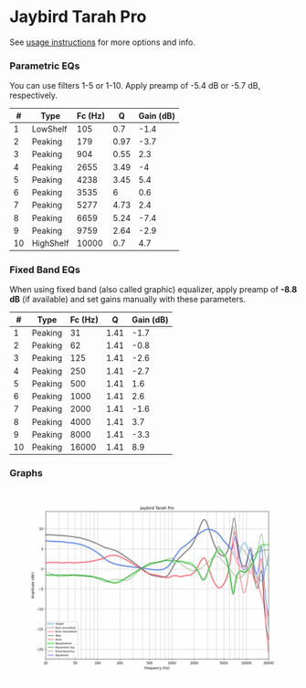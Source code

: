 # Jaybird Tarah Pro
See [usage instructions](https://github.com/jaakkopasanen/AutoEq#usage) for more options and info.

### Parametric EQs
You can use filters 1-5 or 1-10. Apply preamp of -5.4 dB or -5.7 dB, respectively.

|   # | Type      |   Fc (Hz) |    Q |   Gain (dB) |
|-----|-----------|-----------|------|-------------|
|   1 | LowShelf  |       105 | 0.7  |        -1.4 |
|   2 | Peaking   |       179 | 0.97 |        -3.7 |
|   3 | Peaking   |       904 | 0.55 |         2.3 |
|   4 | Peaking   |      2655 | 3.49 |        -4   |
|   5 | Peaking   |      4238 | 3.45 |         5.4 |
|   6 | Peaking   |      3535 | 6    |         0.6 |
|   7 | Peaking   |      5277 | 4.73 |         2.4 |
|   8 | Peaking   |      6659 | 5.24 |        -7.4 |
|   9 | Peaking   |      9759 | 2.64 |        -2.9 |
|  10 | HighShelf |     10000 | 0.7  |         4.7 |

### Fixed Band EQs
When using fixed band (also called graphic) equalizer, apply preamp of **-8.8 dB** (if available) and set gains manually with these parameters.

|   # | Type    |   Fc (Hz) |    Q |   Gain (dB) |
|-----|---------|-----------|------|-------------|
|   1 | Peaking |        31 | 1.41 |        -1.7 |
|   2 | Peaking |        62 | 1.41 |        -0.8 |
|   3 | Peaking |       125 | 1.41 |        -2.6 |
|   4 | Peaking |       250 | 1.41 |        -2.7 |
|   5 | Peaking |       500 | 1.41 |         1.6 |
|   6 | Peaking |      1000 | 1.41 |         2.6 |
|   7 | Peaking |      2000 | 1.41 |        -1.6 |
|   8 | Peaking |      4000 | 1.41 |         3.7 |
|   9 | Peaking |      8000 | 1.41 |        -3.3 |
|  10 | Peaking |     16000 | 1.41 |         8.9 |

### Graphs
![](./Jaybird%20Tarah%20Pro.png)
